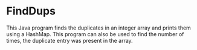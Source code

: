 # FindDups

This Java program finds the duplicates in an integer array and prints them using a HashMap.
This program can also be used to find the number of times, the duplicate entry was present in the array.
